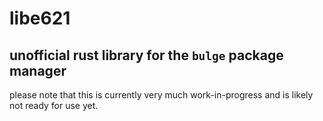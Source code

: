 # libe621
## unofficial rust library for the `bulge` package manager
please note that this is currently very much work-in-progress and is likely not ready for use yet.